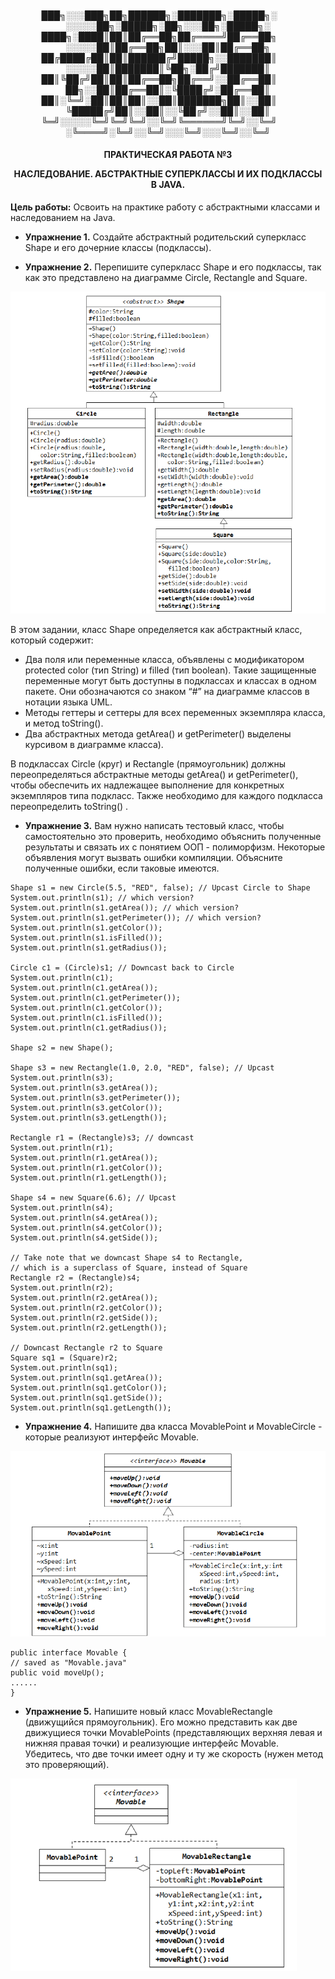 <h4 align="center">
  
███╗░░░███╗██╗██████╗░███████╗░█████╗░  ░░░░░██╗░█████╗░██╗░░░██╗░█████╗░
████╗░████║██║██╔══██╗██╔════╝██╔══██╗  ░░░░░██║██╔══██╗██║░░░██║██╔══██╗
██╔████╔██║██║██████╔╝█████╗░░███████║  ░░░░░██║███████║╚██╗░██╔╝███████║
██║╚██╔╝██║██║██╔══██╗██╔══╝░░██╔══██║  ██╗░░██║██╔══██║░╚████╔╝░██╔══██║
██║░╚═╝░██║██║██║░░██║███████╗██║░░██║  ╚█████╔╝██║░░██║░░╚██╔╝░░██║░░██║
╚═╝░░░░░╚═╝╚═╝╚═╝░░╚═╝╚══════╝╚═╝░░╚═╝  ░╚════╝░╚═╝░░╚═╝░░░╚═╝░░░╚═╝░░╚═╝
  
</h4>

<h4 align="center">
ПРАКТИЧЕСКАЯ РАБОТА №3
  
НАСЛЕДОВАНИЕ. АБСТРАКТНЫЕ СУПЕРКЛАССЫ И ИХ
ПОДКЛАССЫ В JAVA.
</h4>

                                              
  **Цель работы:** Освоить на практике работу с абстрактными классами и
наследованием на Java.

- **Упражнение 1.**
  Создайте абстрактный родительский суперкласс Shape и его дочерние
классы (подклассы).

  
- **Упражнение 2.**
  Перепишите суперкласс Shape и его подклассы, так как это представлено
на диаграмме Circle, Rectangle and Square.

![UML-диаграмма](https://github.com/BednyYorik/Mirea-Java-3semester/raw/main/pr3/images/1.png "Диаграмма суперкласса Shape")
                                
  В этом задании, класс Shape определяется как абстрактный класс, который
содержит:
  - Два поля или переменные класса, объявлены с модификатором
protected color (тип String) и filled (тип boolean). Такие защищенные
переменные могут быть доступны в подклассах и классах в одном
пакете. Они обозначаются со знаком “#” на диаграмме классов в
нотации языка UML.
  - Методы геттеры и сеттеры для всех переменных экземпляра класса,
и метод toString().
  - Два абстрактных метода getArea() и getPerimeter() выделены
курсивом в диаграмме класса).

  В подклассах Circle (круг) и Rectangle (прямоугольник) должны
переопределяться абстрактные методы getArea() и getPerimeter(), чтобы
обеспечить их надлежащее выполнение для конкретных экземпляров типа
подкласс. Также необходимо для каждого подкласса переопределить toString() .

- **Упражнение 3.**
    Вам нужно написать тестовый класс, чтобы самостоятельно это проверить,
необходимо объяснить полученные результаты и связать их с понятием ООП -
полиморфизм. Некоторые объявления могут вызвать ошибки компиляции.
Объясните полученные ошибки, если таковые имеются.

```
Shape s1 = new Circle(5.5, "RED", false); // Upcast Circle to Shape
System.out.println(s1); // which version?
System.out.println(s1.getArea()); // which version?
System.out.println(s1.getPerimeter()); // which version?
System.out.println(s1.getColor());
System.out.println(s1.isFilled());
System.out.println(s1.getRadius());

Circle c1 = (Circle)s1; // Downcast back to Circle
System.out.println(c1);
System.out.println(c1.getArea());
System.out.println(c1.getPerimeter());
System.out.println(c1.getColor());
System.out.println(c1.isFilled());
System.out.println(c1.getRadius());

Shape s2 = new Shape();

Shape s3 = new Rectangle(1.0, 2.0, "RED", false); // Upcast
System.out.println(s3);
System.out.println(s3.getArea());
System.out.println(s3.getPerimeter());
System.out.println(s3.getColor());
System.out.println(s3.getLength());

Rectangle r1 = (Rectangle)s3; // downcast
System.out.println(r1);
System.out.println(r1.getArea());
System.out.println(r1.getColor());
System.out.println(r1.getLength());

Shape s4 = new Square(6.6); // Upcast
System.out.println(s4);
System.out.println(s4.getArea());
System.out.println(s4.getColor());
System.out.println(s4.getSide());

// Take note that we downcast Shape s4 to Rectangle,
// which is a superclass of Square, instead of Square
Rectangle r2 = (Rectangle)s4;
System.out.println(r2);
System.out.println(r2.getArea());
System.out.println(r2.getColor());
System.out.println(r2.getSide());
System.out.println(r2.getLength());

// Downcast Rectangle r2 to Square
Square sq1 = (Square)r2;
System.out.println(sq1);
System.out.println(sq1.getArea());
System.out.println(sq1.getColor());
System.out.println(sq1.getSide());
System.out.println(sq1.getLength());
```

- **Упражнение 4.**
    Напишите два класса MovablePoint и MovableCircle - которые реализуют
интерфейс Movable.

![UML-диаграмма](https://github.com/BednyYorik/Mirea-Java-3semester/raw/main/pr3/images/2.png "Диаграмма реализации итерфейса Movable")

```
public interface Movable {
// saved as "Movable.java"
public void moveUp();
......
}
```

- **Упражнение 5.**
    Напишите новый класс MovableRectangle (движущийся прямоугольник). Его
можно представить как две движущиеся точки MovablePoints (представляющих
верхняя левая и нижняя правая точки) и реализующие интерфейс Movable.
Убедитесь, что две точки имеет одну и ту же скорость (нужен метод это
проверяющий).

![UML-диаграмма](https://github.com/BednyYorik/Mirea-Java-3semester/raw/main/pr3/images/3.png "Диаграмма класса MovableRectangle")